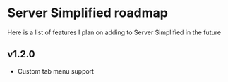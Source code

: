 # Server Simplified roadmap
Here is a list of features I plan on adding to Server Simplified in the future

## v1.2.0
- Custom tab menu support